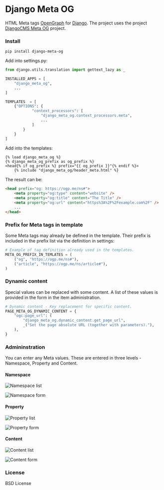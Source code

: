 # Django Meta OG


HTML Meta tags [OpenGraph](https://ogp.me/) for [Django](https://www.djangoproject.com/).
The project uses the project [DjangoCMS Meta OG](https://gitlab.nic.cz/djangocms-apps/djangocms-meta-og) project.

### Install

`pip install django-meta-og`


Add into settings.py:

```python
from django.utils.translation import gettext_lazy as _

INSTALLED_APPS = [
    "django_meta_og",
    ...
]

TEMPLATES  = [
    {"OPTIONS": {
            "context_processors": [
                "django_meta_og.context_processors.meta",
                ...
            ]
        }
    }
]
```

Add into the templates:

```django
{% load django_meta_og %}
{% django_meta_og_prefix as og_prefix %}
<head{% if og_prefix %} prefix="{{ og_prefix }}"{% endif %}>
    {% include "django_meta_og/header_meta.html" %}
```

The result can be:

```html
<head prefix="og: https://ogp.me/ns#">
    <meta property="og:type" content="website" />
    <meta property="og:title" content="The Title" />
    <meta property="og:url" content="https%3A%2F%2Fexample.com%2F" />
    ...
</head>
```

### Prefix for Meta tags in template

Some Meta tags may already be defined in the template. Their prefix is ​​included in the prefix list via the definition in settings:

```python
# Example of tag definition already used in the templates.
META_OG_PREFIX_IN_TEMLATES = (
    ("og", "https://ogp.me/ns#"),
    ("article", "https://ogp.me/ns/article#"),
)
```

### Dynamic content

Special values ​​can be replaced with some content.
A list of these values ​​is provided in the form in the item administration.

```python
# Dynamic content - Key replacement for specific content.
PAGE_META_OG_DYNAMIC_CONTENT = {
    "ogc:page_url": (
        "django_meta_og.dynamic_content.get_page_url",
        _("Set the page absolute URL (together with parameters)."),
    ),
}
```

### Admininstration

You can enter any Meta values. These are entered in three levels - Namespace, Property and Content.

#### Namespace

![Namespace list](https://gitlab.nic.cz/django-apps/django-meta-og/-/raw/main/screenshots/django-admin-namespace-list.png "Namespace list")

![Namespace form](https://gitlab.nic.cz/django-apps/django-meta-og/-/raw/main/screenshots/django-admin-namespace-form.png "Namespace form")

#### Property

![Property list](https://gitlab.nic.cz/django-apps/django-meta-og/-/raw/main/screenshots/django-admin-property-list.png "Property list")

![Property form](https://gitlab.nic.cz/django-apps/django-meta-og/-/raw/main/screenshots/django-admin-property-form.png "Property form")

#### Content

![Content list](https://gitlab.nic.cz/django-apps/django-meta-og/-/raw/main/screenshots/django-admin-content-list.png "Content list")

![Content form](https://gitlab.nic.cz/django-apps/django-meta-og/-/raw/main/screenshots/django-admin-content-form.png "Content form")

### License

BSD License
